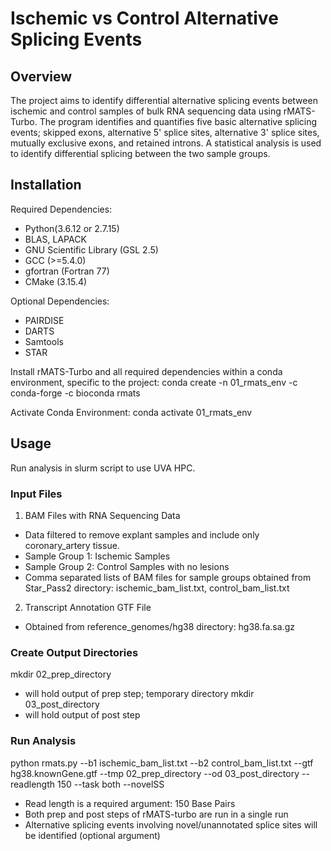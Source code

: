 # Ischemic vs Control Alternative Splicing Events

## Overview
The project aims to identify differential alternative splicing events between ischemic and control samples of bulk RNA sequencing data using rMATS-Turbo. The program identifies and quantifies five basic alternative splicing events; skipped exons, alternative 5' splice sites, alternative 3' splice sites, mutually exclusive exons, and retained introns. A statistical analysis is used to identify differential splicing between the two sample groups.

## Installation
Required Dependencies:
- Python(3.6.12 or 2.7.15)
- BLAS, LAPACK
- GNU Scientific Library (GSL 2.5)
- GCC (>=5.4.0)
- gfortran (Fortran 77)
- CMake (3.15.4)

Optional Dependencies:
- PAIRDISE
- DARTS
- Samtools
- STAR

Install rMATS-Turbo and all required dependencies within a conda environment, specific to the project:
conda create -n 01_rmats_env -c conda-forge -c bioconda rmats

Activate Conda Environment:
conda activate 01_rmats_env

## Usage
Run analysis in	slurm script to	use UVA	HPC.

### Input Files
1. BAM Files with RNA Sequencing Data
- Data filtered to remove explant samples and  include only coronary_artery tissue.
- Sample Group 1: Ischemic Samples
- Sample Group 2: Control Samples with no lesions
- Comma separated lists of BAM files for sample groups obtained from Star_Pass2 directory: ischemic_bam_list.txt, control_bam_list.txt
2. Transcript Annotation GTF File
- Obtained from reference_genomes/hg38 directory: hg38.fa.sa.gz

### Create Output Directories
mkdir 02_prep_directory
- will hold output of prep step; temporary directory
mkdir 03_post_directory
- will hold output of post step

### Run Analysis
python rmats.py --b1 ischemic_bam_list.txt --b2 control_bam_list.txt --gtf hg38.knownGene.gtf --tmp 02_prep_directory --od 03_post_directory --readlength 150 --task both --novelSS
- Read length is a required argument: 150 Base Pairs
- Both prep and post steps of rMATS-turbo are run in a single run
- Alternative splicing events involving novel/unannotated splice sites will be identified (optional argument)



